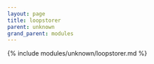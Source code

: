 ```yaml
---
layout: page
title: loopstorer
parent: unknown
grand_parent: modules
---
```


{% include modules/unknown/loopstorer.md %}
